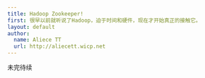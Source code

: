 ```yaml
---
title: Hadoop Zookeeper!
first: 很早以前就听说了Hadoop，迫于时间和硬件，现在才开始真正的接触它。
layout: default
author:
  name: Aliece TT
  url: http://aliecett.wicp.net
---
```


未完待续